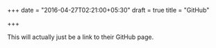 +++
date = "2016-04-27T02:21:00+05:30"
draft = true
title = "GitHub"

+++

This will actually just be a link to their GitHub page.
